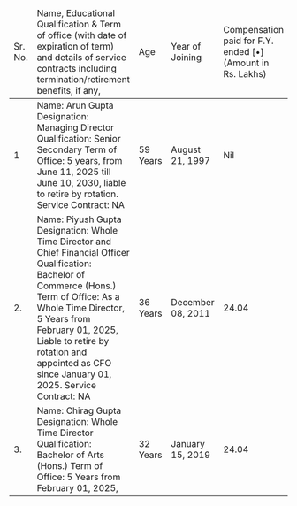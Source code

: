<table><thead><tr><td>Sr. No.</td><td>Name, Educational Qualification & Term of office (with date of expiration of term) and details of service contracts including termination/retirement benefits, if any,</td><td>Age</td><td>Year of Joining</td><td>Compensation paid for F.Y. ended [•] (Amount in Rs. Lakhs)</td><td>Overall experience (in years)</td><td>Previous employment</td><td>Past business experience, and functions and areas of experience</td></tr></thead><tbody><tr><td>1</td><td>Name: Arun Gupta Designation: Managing Director Qualification: Senior Secondary Term of Office: 5 years, from June 11, 2025 till June 10, 2030, liable to retire by rotation. Service Contract: NA</td><td>59 Years</td><td>August 21, 1997</td><td>Nil</td><td>40 Years</td><td>NA</td><td>Please refer "Brief profile of Directors" Table of this chapter</td></tr><tr><td>2.</td><td>Name: Piyush Gupta Designation: Whole Time Director and Chief Financial Officer Qualification: Bachelor of Commerce (Hons.) Term of Office: As a Whole Time Director, 5 Years from February 01, 2025, Liable to retire by rotation and appointed as CFO since January 01, 2025. Service Contract: NA</td><td>36 Years</td><td>December 08, 2011</td><td>24.04</td><td>13 Years</td><td>NA</td><td>Please refer "Brief profile of Directors" Table of this chapter</td></tr><tr><td>3.</td><td>Name: Chirag Gupta Designation: Whole Time Director Qualification: Bachelor of Arts (Hons.) Term of Office: 5 Years from February 01, 2025,</td><td>32 Years</td><td>January 15, 2019</td><td>24.04</td><td>6 years</td><td>NA</td><td>Please refer "Brief profile of Directors" Table of this chapter</td></tr></tbody></table>
